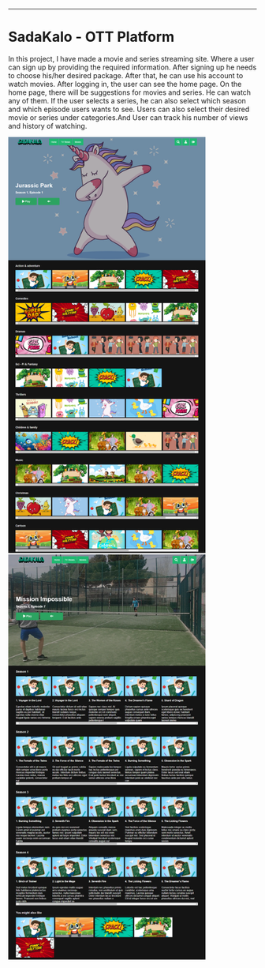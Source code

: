 <!--markdown tutorial-->

---

# SadaKalo - OTT Platform

<p>In this project, I have made a movie and series streaming site. Where a user can sign up by providing the required information. After signing up he needs to choose his/her desired package.   After that, he can use his account to watch movies. After logging in, the user can see the home page. On the home page, there will be suggestions for movies and series. He can watch any of them. If the user selects a series, he can also select which season and which episode users wants to see.
Users can also select their desired movie or series under categories.And User can track his number of views and history of watching.
</p>

<img src="OTT.png" width="400" title="profile image"/> </br>
<img src="OTT-1.png" width="400" title="profile image"/>
